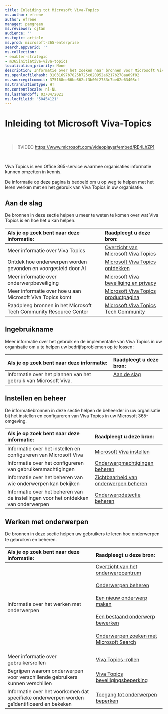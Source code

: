 ```yaml
---
title: Inleiding tot Microsoft Viva-Topics
ms.author: efrene
author: efrene
manager: pamgreen
ms.reviewer: cjtan
audience: ''
ms.topic: article
ms.prod: microsoft-365-enterprise
search.appverid: ''
ms.collection:
- enabler-strategic
- m365initiative-viva-topics
localization_priority: None
description: Informatie over het zoeken naar bronnen voor Microsoft Viva Topics.
ms.openlocfilehash: 31031697b7825b725c020952a6217b278aa09f02
ms.sourcegitcommit: 375168ee66be862cf3b00f2733c7be02e63408cf
ms.translationtype: HT
ms.contentlocale: nl-NL
ms.lasthandoff: 03/04/2021
ms.locfileid: "50454121"
---
```

# <a name="introduction-to-microsoft-viva-topics"></a>Inleiding tot Microsoft Viva-Topics

</br>

> [!VIDEO https://www.microsoft.com/videoplayer/embed/RE4LhZP]  

</br>


Viva Topics is een Office 365-service waarmee organisaties informatie kunnen omzetten in kennis.

De informatie op deze pagina is bedoeld om u op weg te helpen met het leren werken met en het gebruik van Viva Topics in uw organisatie.

## <a name="get-started"></a>Aan de slag

De bronnen in deze sectie helpen u meer te weten te komen over wat Viva Topics is en hoe het u kan helpen.

| Als je op zoek bent naar deze informatie: | Raadpleegt u deze bron: |
|:-----|:-----|
|Meer informatie over Viva Topics|[Overzicht van Microsoft Viva Topics](topic-experiences-overview.md)|
|Ontdek hoe onderwerpen worden gevonden en voorgesteld door AI|[Microsoft Viva Topics ontdekken](topic-experiences-discovery.md)|
|Meer informatie over onderwerpbeveiliging|[Microsoft Viva beveiliging en privacy](topic-experiences-security-privacy.md)|
|Meer informatie over hoe u aan Microsoft Viva Topics komt|[Microsoft Viva Topics productpagina](https://www.microsoft.com/microsoft-viva/topics?activetab=pivot%3aoverviewtab)|
|Raadpleeg bronnen in het Microsoft Tech Community Resource Center|[Microsoft Viva Topics Tech Community](https://resources.techcommunity.microsoft.com/viva-topics/)|



## <a name="adoption"></a>Ingebruikname

Meer informatie over het gebruik en de implementatie van Viva Topics in uw organisatie om u te helpen uw bedrijfsproblemen op te lossen: 

| Als je op zoek bent naar deze informatie: | Raadpleegt u deze bron: |
|:-----|:-----|
|Informatie over het plannen van het gebruik van Microsoft Viva. |[Aan de slag](topics-adoption-getstarted.md)<br><br>|  

## <a name="set-up-and-administration"></a>Instellen en beheer

De informatiebronnen in deze sectie helpen de beheerder in uw organisatie bij het instellen en configureren van Viva Topics in uw Microsoft 365-omgeving.

| Als je op zoek bent naar deze informatie: | Raadpleegt u deze bron: |
|:-----|:-----|
|Informatie over het instellen en configureren van Microsoft Viva|[Microsoft Viva instellen](set-up-topic-experiences.md)|
|Informatie over het configureren van gebruikersmachtigingen|[Onderwerpmachtigingen beheren](topic-experiences-user-permissions.md)|
|Informatie over het beheren van wie onderwerpen kan bekijken|[Zichtbaarheid van onderwerpen beheren](topic-experiences-knowledge-rules.md)|
|Informatie over het beheren van de instellingen voor het ontdekken van onderwerpen|[Onderwerpdetectie beheren](topic-experiences-discovery.md)|

## <a name="work-with-topics"></a>Werken met onderwerpen

De bronnen in deze sectie helpen uw gebruikers te leren hoe onderwerpen te gebruiken en beheren.

| Als je op zoek bent naar deze informatie: | Raadpleegt u deze bron: |
|:-----|:-----|
|Informatie over het werken met onderwerpen|[Overzicht van het onderwerpcentrum](topic-center-overview.md)<br><br>[Onderwerpen beheren](manage-topics.md)<br><br>[Een nieuw onderwerp maken](create-a-topic.md)<br><br>[Een bestaand onderwerp bewerken](edit-a-topic.md)<br><br>[Onderwerpen zoeken met Microsoft Search](search.md)<br><br>|
|Meer informatie over gebruikersrollen|[Viva Topics-rollen](topic-experiences-roles.md)|
|Begrijpen waarom onderwerpen voor verschillende gebruikers kunnen verschillen|[Viva Topics beveiligingsbeperking](topic-experiences-security-trimming.md)|
|Informatie over het voorkomen dat specifieke onderwerpen worden geïdentificeerd en bekeken|[Toegang tot onderwerpen beperken](restrict-access-to-topics.md)|




